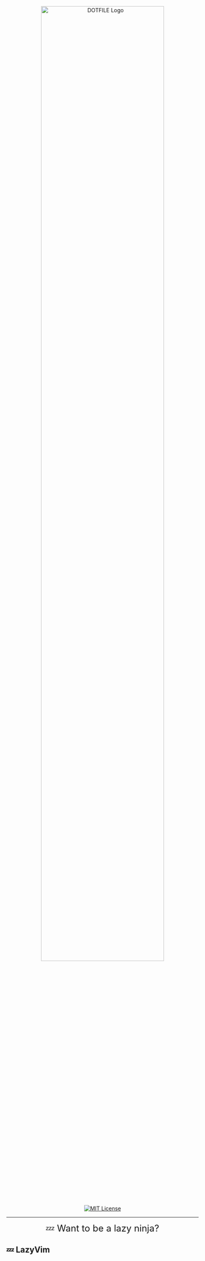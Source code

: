 <div align="center">
   <p>
      <a href="https://github.com/kpalatzky/nvim.dotfiles#is=awesome">
        <img src="assets/dotfile_logo.svg" alt="DOTFILE Logo" width="80%"/>
      </a>
   </p>
   <p>
      <a href="https://github.com/kpalatzky/nvim.dotfiles/blob/master/LICENSE">
        <img src="https://img.shields.io/github/license/kpalatzky/nvim.dotfiles.svg" alt="MIT License">
      </a>
   </p>
   <hr>
   <p>
      <span style="font-size:24px;">💤 Want to be a lazy ninja?</span>
   </p>
</div>

## 💤 LazyVim